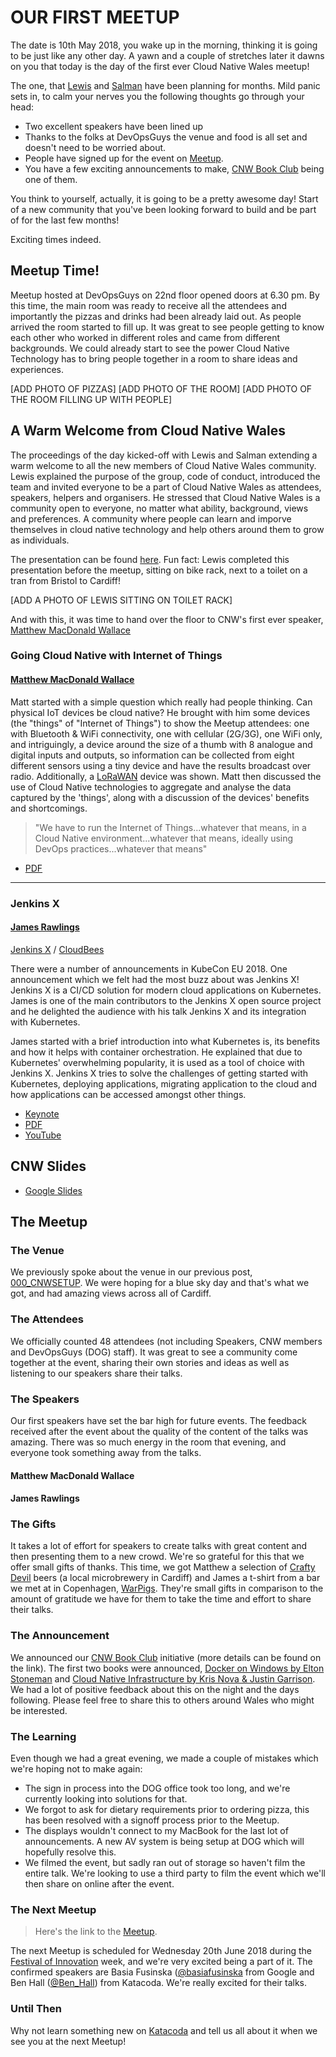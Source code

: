 # OUR FIRST MEETUP

The date is 10th May 2018, you wake up in the morning, thinking it is going to be just like any other day. A yawn and a couple of stretches later it dawns on you that today is the day of the first ever Cloud Native Wales meetup! 

The one, that [Lewis](https://twitter.com/denhamparry) and [Salman](https://twitter.com/soulmaniqbal) have been planning for months. Mild panic sets in, to calm your nerves you the following thoughts go through your head: 

- Two excellent speakers have been lined up
- Thanks to the folks at DevOpsGuys the venue and food is all set and doesn't need to be worried about. 
- People have signed up for the event on [Meetup](https://www.meetup.com/Cloud-Native-Wales/events/lxwbppyxhbnb/).
- You have a few exciting announcements to make, [CNW Book Club](https://blog.cloudnativewales.io/bookclub/) being one of them.

You think to yourself, actually, it is going to be a pretty awesome day! Start of a new community that you've been looking forward to build and be part of for the last few months!

Exciting times indeed.

## Meetup Time!

Meetup hosted at DevOpsGuys on 22nd floor opened doors at 6.30 pm. By this time, the main room was ready to receive all the attendees and importantly the pizzas and drinks had been already laid out. As people arrived the room started to fill up. It was great to see people getting to know each other who worked in different roles and came from different backgrounds. We could already start to see the power Cloud Native Technology has to bring people together in a room to share ideas and experiences. 

<TODO>[ADD PHOTO OF PIZZAS]
<TODO>[ADD PHOTO OF THE ROOM]
<TODO>[ADD PHOTO OF THE ROOM FILLING UP WITH PEOPLE]

## A Warm Welcome from Cloud Native Wales

The proceedings of the day kicked-off with Lewis and Salman extending a warm welcome to all the new members of Cloud Native Wales community. Lewis explained the purpose of the group, code of conduct, introduced the team and invited everyone to be a part of Cloud Native Wales as attendees, speakers, helpers and organisers. He stressed that Cloud Native Wales is a community open to everyone, no matter what ability, background, views and preferences. A community where people can learn and imporve themselves in cloud native technology and help others around them to grow as individuals. 

The presentation can be found [here](https://docs.google.com/presentation/u/1/d/1xTFHjCyecWQ5QespLGLFNvidirN7YkbL3-A49o4gIck/edit?usp=sharing). Fun fact: Lewis completed this presentation before the meetup, sitting on bike rack, next to a toilet on a tran from Bristol to Cardiff!

<TODO>[ADD A PHOTO OF LEWIS SITTING ON TOILET RACK] 

And with this, it was time to hand over the floor to CNW's first ever speaker, [Matthew MacDonald Wallace](https://twitter.com/mbconsultinguk) 

### Going Cloud Native with Internet of Things

#### [Matthew MacDonald Wallace](https://twitter.com/mbconsultinguk)

Matt started with a simple question which really had people thinking. Can physical IoT devices be cloud native? He brought with him some devices (the "things" of "Internet of Things") to show the Meetup attendees: one with Bluetooth & WiFi connectivity, one with cellular (2G/3G), one WiFi only, and intriguingly, a device around the size of a thumb with 8 analogue and digital inputs and outputs, so information can be collected from eight different sensors using a tiny device and have the results broadcast over radio. Additionally, a [LoRaWAN](https://www.thethingsnetwork.org/docs/lorawan/) device was shown. Matt then discussed the use of Cloud Native technologies to aggregate and analyse the data captured by the 'things', along with a discussion of the devices' benefits and shortcomings.

> "We have to run the Internet of Things...whatever that means, in a Cloud Native environment...whatever that means, ideally using DevOps practices...whatever that means"

* [PDF](https://www.dropbox.com/s/uons3fdfeq6pr4q/1.pdf?dl=0)

---

### Jenkins X

#### [James Rawlings](https://twitter.com/jdrawlings)
[Jenkins X](https://twitter.com/jenkinsxio) / [CloudBees](https://twitter.com/CloudBees)

There were a number of announcements in KubeCon EU 2018. One announcement which we felt had the most buzz about was Jenkins X! Jenkins X is a CI/CD solution for modern cloud applications on Kubernetes. James is one of the main contributors to the Jenkins X open source project and he delighted the audience with his talk Jenkins X and its integration with Kubernetes.

James started with a brief introduction into what Kubernetes is, its benefits and how it helps with container orchestration. He explained that due to Kubernetes' overwhelming popularity, it is used as a tool of choice with Jenkins X. Jenkins X tries to solve the challenges of getting started with Kubernetes, deploying applications, migrating application to the cloud and how applications can be accessed amongst other things. 
  

* [Keynote](https://www.dropbox.com/s/4wwumc9s8qevk8a/2.key?dl=0)
* [PDF](https://www.dropbox.com/s/2l3yudybl8dx4j7/2.pdf?dl=0)
* [YouTube](https://youtu.be/ZIK0BSimOBM)

## CNW Slides

* [Google Slides](https://docs.google.com/presentation/d/1xTFHjCyecWQ5QespLGLFNvidirN7YkbL3-A49o4gIck/edit?usp=sharing)

## The Meetup

### The Venue

We previously spoke about the venue in our previous post, [000_CNWSETUP](https://blog.cloudnativewales.io/000_cnwsetup/). We were hoping for a blue sky day and that's what we got, and had amazing views across all of Cardiff.

### The Attendees

We officially counted 48 attendees (not including Speakers, CNW members and DevOpsGuys (DOG) staff).  It was great to see a community come together at the event, sharing their own stories and ideas as well as listening to our speakers share their talks.

### The Speakers

Our first speakers have set the bar high for future events.  The feedback received after the event about the quality of the content of the talks was amazing.  There was so much energy in the room that evening, and everyone took something away from the talks.

#### Matthew MacDonald Wallace

#### James Rawlings

### The Gifts

It takes a lot of effort for speakers to create talks with great content and then presenting them to a new crowd.  We're so grateful for this that we offer small gifts of thanks.  This time, we got Matthew a selection of [Crafty Devil](https://twitter.com/craftydevilbrew) beers (a local microbrewery in Cardiff) and James a t-shirt from a bar we met at in Copenhagen, [WarPigs](https://twitter.com/WarPigs_Brewpub).  They're small gifts in comparison to the amount of gratitude we have for them to take the time and effort to share their talks.

### The Announcement

We announced our [CNW Book Club](https://blog.cloudnativewales.io/bookclub/) initiative (more details can be found on the link).  The first two books were announced, [Docker on Windows by Elton Stoneman](https://blog.cloudnativewales.io/dockeronwindows/) and [Cloud Native Infrastructure by Kris Nova & Justin Garrison](https://blog.cloudnativewales.io/cloudnativeinfrastructure/).  We had a lot of positive feedback about this on the night and the days following.  Please feel free to share this to others around Wales who might be interested.

### The Learning

Even though we had a great evening, we made a couple of mistakes which we're hoping not to make again:

* The sign in process into the DOG office took too long, and we're currently looking into solutions for that.
* We forgot to ask for dietary requirements prior to ordering pizza, this has been resolved with a signoff process prior to the Meetup.
* The displays wouldn't connect to my MacBook for the last lot of announcements.  A new AV system is being setup at DOG which will hopefully resolve this.
* We filmed the event, but sadly ran out of storage so haven't film the entire talk.  We're looking to use a third party to film the event which we'll then share on online after the event.

### The Next Meetup

> Here's the link to the [Meetup](https://www.meetup.com/Cloud-Native-Wales/events/lxwbppyxjbsb/).

The next Meetup is scheduled for Wednesday 20th June 2018 during the [Festival of Innovation](https://twitter.com/WFoInnovation) week, and we're very excited being a part of it.  The confirmed speakers are Basia Fusinska ([@basiafusinska](https://twitter.com/basiafusinska) from Google and Ben Hall ([@Ben_Hall](https://twitter.com/Ben_Hall)) from Katacoda.  We're really excited for their talks.

### Until Then

Why not learn something new on [Katacoda](https://katacoda.com/learn) and tell us all about it when we see you at the next Meetup!